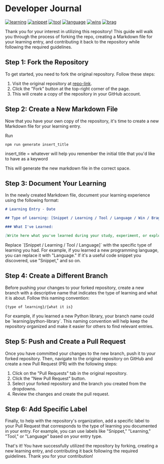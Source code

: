 # Developer Journal

<!-- Structure should be https://github.com/{owner}/{repoName}/ -->

[github-learning]: https://github.com/hanfamilym1/developer-journal/pulls?q=is%3Apr+is%3Aclosed+label%3Alearning
[github-language]: https://github.com/hanfamilym1/developer-journal/pulls?q=is%3Apr+is%3Aclosed+label%3Alanguage
[github-snippet]: https://github.com/hanfamilym1/developer-journal/pulls?q=is%3Apr+is%3Aclosed+label%3Asnippet
[github-tool]: https://github.com/hanfamilym1/developer-journal/pulls?q=is%3Apr+is%3Aclosed+label%3Atool
[github-wins]: https://github.com/hanfamilym1/developer-journal/pulls?q=is%3Apr+is%3Aclosed+label%3Awins
[github-brag]: https://github.com/hanfamilym1/developer-journal/pulls?q=is%3Apr+is%3Aclosed+label%3Abrag

[![learning](https://img.shields.io/badge/learning-4-052F5F)][github-learning]
[![snippet](https://img.shields.io/badge/snippet-3-005377)][github-snippet]
[![tool](https://img.shields.io/badge/tool-1-06A77D)][github-tool]
[![language](https://img.shields.io/badge/language-0-D5C67A)][github-language]
[![wins](https://img.shields.io/badge/wins-1-F1A208)][github-wins]
[![brag](https://img.shields.io/badge/brag-0-ECFEAA)][github-brag]

Thank you for your interest in utilizing this repository! This guide will walk you through the process of forking the repo, creating a Markdown file for your learning entry, and contributing it back to the repository while following the required guidelines.

## Step 1: Fork the Repository

To get started, you need to fork the original repository. Follow these steps:

1. Visit the original repository at [repo-link](https://github.com/repo-owner/repo-name).
2. Click the "Fork" button at the top-right corner of the page.
3. This will create a copy of the repository in your GitHub account.

## Step 2: Create a New Markdown File

Now that you have your own copy of the repository, it's time to create a new Markdown file for your learning entry.

Run

```
npm run generate insert_title
```

insert_title = whatever will help you remember the initial title that you'd like to have as a keyword

This will generate the new markdown file in the correct space.

## Step 3: Document Your Learning

In the newly created Markdown file, document your learning experience using the following format:

```markdown
# Learning Entry - Date

## Type of Learning: [Snippet / Learning / Tool / Language / Win / Bragging]

### What I've Learned:

[Write here what you've learned during your study, experiment, or exploration. Be as detailed and informative as possible.]
```

Replace \`[Snippet / Learning / Tool / Language]\` with the specific type of learning you had. For example, if you learned a new programming language, you can replace it with "Language." If it's a useful code snippet you discovered, use "Snippet," and so on.

## Step 4: Create a Different Branch

Before pushing your changes to your forked repository, create a new branch with a descriptive name that indicates the type of learning and what it is about. Follow this naming convention:

```
{type of learning}/{what it is}
```

For example, if you learned a new Python library, your branch name could be \`learning/python-library\`. This naming convention will help keep the repository organized and make it easier for others to find relevant entries.

## Step 5: Push and Create a Pull Request

Once you have committed your changes to the new branch, push it to your forked repository. Then, navigate to the original repository on GitHub and create a new Pull Request (PR) with the following steps:

1. Click on the "Pull Requests" tab in the original repository.
2. Click the "New Pull Request" button.
3. Select your forked repository and the branch you created from the dropdowns.
4. Review the changes and create the pull request.

## Step 6: Add Specific Label

Finally, to help with the repository's organization, add a specific label to your Pull Request that corresponds to the type of learning you documented in your entry. For example, you can use labels like "Snippet," "Learning," "Tool," or "Language" based on your entry type.

That's it! You have successfully utilized the repository by forking, creating a new learning entry, and contributing it back following the required guidelines. Thank you for your contribution!
